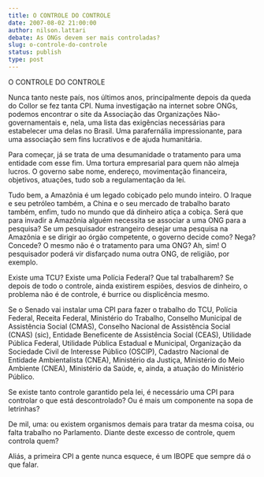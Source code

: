 ```yaml
---
title: O CONTROLE DO CONTROLE
date: 2007-08-02 21:00:00
author: nilson.lattari
debate: As ONGs devem ser mais controladas?
slug: o-controle-do-controle
status: publish 
type: post
---
```


O CONTROLE DO CONTROLE   

  

 Nunca tanto neste país, nos últimos anos, principalmente depois da queda do Collor se fez tanta CPI. Numa investigação na internet sobre ONGs, podemos encontrar o site da Associação das Organizações Não-governamentais e, nela, uma lista das exigências necessárias para estabelecer uma delas no Brasil. Uma parafernália impressionante, para uma associação sem fins lucrativos e de ajuda humanitária.   

 Para começar, já se trata de uma desumanidade o tratamento para uma entidade com esse fim. Uma tortura empresarial para quem não almeja lucros. O governo sabe nome, endereço, movimentação financeira, objetivos, atuações, tudo sob a regulamentação da lei.   

 Tudo bem, a Amazônia é um legado cobiçado pelo mundo inteiro. O Iraque e seu petróleo também, a China e o seu mercado de trabalho barato também, enfim, tudo no mundo que dá dinheiro atiça a cobiça. Será que para invadir a Amazônia alguém necessita se associar a uma ONG para a pesquisa? Se um pesquisador estrangeiro desejar uma pesquisa na Amazônia e se dirigir ao órgão competente, o governo decide como? Nega? Concede? O mesmo não é o tratamento para uma ONG? Ah, sim! O pesquisador poderá vir disfarçado numa outra ONG, de religião, por exemplo.   

 Existe uma TCU? Existe uma Polícia Federal? Que tal trabalharem? Se depois de todo o controle, ainda existirem espiões, desvios de dinheiro, o problema não é de controle, é burrice ou displicência mesmo.   

 Se o Senado vai instalar uma CPI para fazer o trabalho do TCU, Polícia Federal, Receita Federal, Ministério do Trabalho, Conselho Municipal de Assistência Social (CMAS), Conselho Nacional de Assistência Social (CNAS) (sic), Entidade Beneficente de Assistência Social (CEAS), Utilidade Pública Federal, Utilidade Pública Estadual e Municipal, Organização da Sociedade Civil de Interesse Público (OSCIP), Cadastro Nacional de Entidade Ambientalista (CNEA), Ministério da Justiça, Ministério do Meio Ambiente (CNEA), Ministério da Saúde, e, ainda, a atuação do Ministério Público.  

 Se existe tanto controle garantido pela lei, é necessário uma CPI para controlar o que está descontrolado? Ou é mais um componente na sopa de letrinhas?  

 De mil, uma: ou existem organismos demais para tratar da mesma coisa, ou falta trabalho no Parlamento. Diante deste excesso de controle, quem controla quem?  

Aliás, a primeira CPI a gente nunca esquece, é um IBOPE que sempre dá o que falar.
